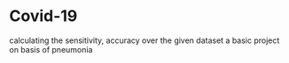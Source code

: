 # Covid-19
calculating the  sensitivity, accuracy over the given dataset
a basic project on basis of pneumonia 
